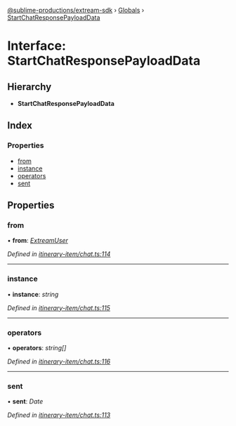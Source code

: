 [@sublime-productions/extream-sdk](../README.md) › [Globals](../globals.md) › [StartChatResponsePayloadData](startchatresponsepayloaddata.md)

# Interface: StartChatResponsePayloadData

## Hierarchy

* **StartChatResponsePayloadData**

## Index

### Properties

* [from](startchatresponsepayloaddata.md#from)
* [instance](startchatresponsepayloaddata.md#instance)
* [operators](startchatresponsepayloaddata.md#operators)
* [sent](startchatresponsepayloaddata.md#sent)

## Properties

###  from

• **from**: *[ExtreamUser](extreamuser.md)*

*Defined in [itinerary-item/chat.ts:114](https://github.com/Extream-SaaS/ex-sdk/blob/8b68273/src/itinerary-item/chat.ts#L114)*

___

###  instance

• **instance**: *string*

*Defined in [itinerary-item/chat.ts:115](https://github.com/Extream-SaaS/ex-sdk/blob/8b68273/src/itinerary-item/chat.ts#L115)*

___

###  operators

• **operators**: *string[]*

*Defined in [itinerary-item/chat.ts:116](https://github.com/Extream-SaaS/ex-sdk/blob/8b68273/src/itinerary-item/chat.ts#L116)*

___

###  sent

• **sent**: *Date*

*Defined in [itinerary-item/chat.ts:113](https://github.com/Extream-SaaS/ex-sdk/blob/8b68273/src/itinerary-item/chat.ts#L113)*
